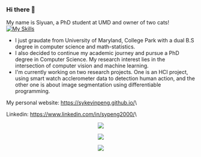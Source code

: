 ### Hi there 👋
My name is Siyuan, a PhD student at UMD and owner of two cats!
[![My Skills](https://skillicons.dev/icons?i=py,pytorch,tensorflow,blender)](https://skillicons.dev)

- I just graudate from University of Maryland, College Park with a dual B.S degree in computer science and math-statistics.
- I also decided to continue my academic journey and pursue a PhD degree in Computer Science. My research interest lies in the intersection of computer vision and machine learning.
- I'm currently working on two research projects. One is an HCI project, using smart watch acclerometer data to detection human action, and the other one is about image segmentation using differentiable programming. 

My personal website: <a href="https://sykevinpeng.github.io/">https://sykevinpeng.github.io/</a>\

Linkedin: <a href="https://www.linkedin.com/in/sypeng2000/">https://www.linkedin.com/in/sypeng2000/</a>\

<p align="center">
<img src="https://github-readme-stats.vercel.app/api?username=syKevinPeng">
</p>

<p align="center">
<img src="https://github-readme-stats.vercel.app/api/top-langs/?username=syKevinPeng&layout=compact">
</p>

<p align="center">
<img src="https://github-readme-stats.vercel.app/api/wakatime?username=@syKevinPeng">
</p>
